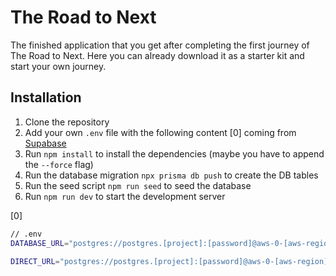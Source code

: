 # The Road to Next

The finished application that you get after completing the first journey of The Road to Next. Here you can already download it as a starter kit and start your own journey.

## Installation

1. Clone the repository
2. Add your own `.env` file with the following content [0] coming from [Supabase](https://supabase.com/)
3. Run `npm install` to install the dependencies (maybe you have to append the `--force` flag)
4. Run the database migration `npx prisma db push` to create the DB tables
5. Run the seed script `npm run seed` to seed the database
6. Run `npm run dev` to start the development server

[0]

```sh
// .env
DATABASE_URL="postgres://postgres.[project]:[password]@aws-0-[aws-region].pooler.supabase.com:6543/postgres?pgbouncer=true"

DIRECT_URL="postgres://postgres.[project]:[password]@aws-0-[aws-region].pooler.supabase.com:5432/postgres"
```

